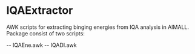 # IQAExtractor

AWK scripts for extracting binging energies from IQA analysis in AIMALL. Package consist of two scripts:

-- IQAEne.awk
-- IQADI.awk
